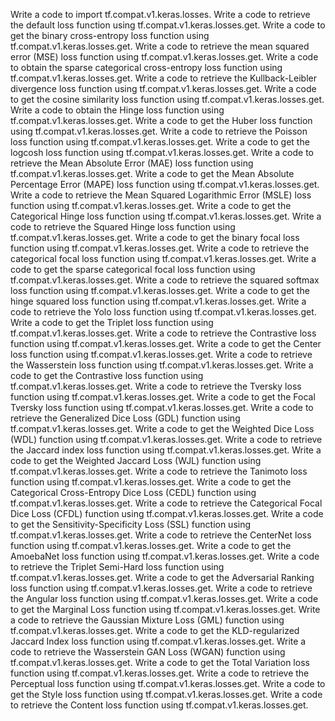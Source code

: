 Write a code to import tf.compat.v1.keras.losses.
Write a code to retrieve the default loss function using tf.compat.v1.keras.losses.get.
Write a code to get the binary cross-entropy loss function using tf.compat.v1.keras.losses.get.
Write a code to retrieve the mean squared error (MSE) loss function using tf.compat.v1.keras.losses.get.
Write a code to obtain the sparse categorical cross-entropy loss function using tf.compat.v1.keras.losses.get.
Write a code to retrieve the Kullback-Leibler divergence loss function using tf.compat.v1.keras.losses.get.
Write a code to get the cosine similarity loss function using tf.compat.v1.keras.losses.get.
Write a code to obtain the Hinge loss function using tf.compat.v1.keras.losses.get.
Write a code to get the Huber loss function using tf.compat.v1.keras.losses.get.
Write a code to retrieve the Poisson loss function using tf.compat.v1.keras.losses.get.
Write a code to get the logcosh loss function using tf.compat.v1.keras.losses.get.
Write a code to retrieve the Mean Absolute Error (MAE) loss function using tf.compat.v1.keras.losses.get.
Write a code to get the Mean Absolute Percentage Error (MAPE) loss function using tf.compat.v1.keras.losses.get.
Write a code to retrieve the Mean Squared Logarithmic Error (MSLE) loss function using tf.compat.v1.keras.losses.get.
Write a code to get the Categorical Hinge loss function using tf.compat.v1.keras.losses.get.
Write a code to retrieve the Squared Hinge loss function using tf.compat.v1.keras.losses.get.
Write a code to get the binary focal loss function using tf.compat.v1.keras.losses.get.
Write a code to retrieve the categorical focal loss function using tf.compat.v1.keras.losses.get.
Write a code to get the sparse categorical focal loss function using tf.compat.v1.keras.losses.get.
Write a code to retrieve the squared softmax loss function using tf.compat.v1.keras.losses.get.
Write a code to get the hinge squared loss function using tf.compat.v1.keras.losses.get.
Write a code to retrieve the Yolo loss function using tf.compat.v1.keras.losses.get.
Write a code to get the Triplet loss function using tf.compat.v1.keras.losses.get.
Write a code to retrieve the Contrastive loss function using tf.compat.v1.keras.losses.get.
Write a code to get the Center loss function using tf.compat.v1.keras.losses.get.
Write a code to retrieve the Wasserstein loss function using tf.compat.v1.keras.losses.get.
Write a code to get the Contrastive loss function using tf.compat.v1.keras.losses.get.
Write a code to retrieve the Tversky loss function using tf.compat.v1.keras.losses.get.
Write a code to get the Focal Tversky loss function using tf.compat.v1.keras.losses.get.
Write a code to retrieve the Generalized Dice Loss (GDL) function using tf.compat.v1.keras.losses.get.
Write a code to get the Weighted Dice Loss (WDL) function using tf.compat.v1.keras.losses.get.
Write a code to retrieve the Jaccard index loss function using tf.compat.v1.keras.losses.get.
Write a code to get the Weighted Jaccard Loss (WJL) function using tf.compat.v1.keras.losses.get.
Write a code to retrieve the Tanimoto loss function using tf.compat.v1.keras.losses.get.
Write a code to get the Categorical Cross-Entropy Dice Loss (CEDL) function using tf.compat.v1.keras.losses.get.
Write a code to retrieve the Categorical Focal Dice Loss (CFDL) function using tf.compat.v1.keras.losses.get.
Write a code to get the Sensitivity-Specificity Loss (SSL) function using tf.compat.v1.keras.losses.get.
Write a code to retrieve the CenterNet loss function using tf.compat.v1.keras.losses.get.
Write a code to get the AmoebaNet loss function using tf.compat.v1.keras.losses.get.
Write a code to retrieve the Triplet Semi-Hard loss function using tf.compat.v1.keras.losses.get.
Write a code to get the Adversarial Ranking loss function using tf.compat.v1.keras.losses.get.
Write a code to retrieve the Angular loss function using tf.compat.v1.keras.losses.get.
Write a code to get the Marginal Loss function using tf.compat.v1.keras.losses.get.
Write a code to retrieve the Gaussian Mixture Loss (GML) function using tf.compat.v1.keras.losses.get.
Write a code to get the KLD-regularized Jaccard Index loss function using tf.compat.v1.keras.losses.get.
Write a code to retrieve the Wasserstein GAN Loss (WGAN) function using tf.compat.v1.keras.losses.get.
Write a code to get the Total Variation loss function using tf.compat.v1.keras.losses.get.
Write a code to retrieve the Perceptual loss function using tf.compat.v1.keras.losses.get.
Write a code to get the Style loss function using tf.compat.v1.keras.losses.get.
Write a code to retrieve the Content loss function using tf.compat.v1.keras.losses.get.